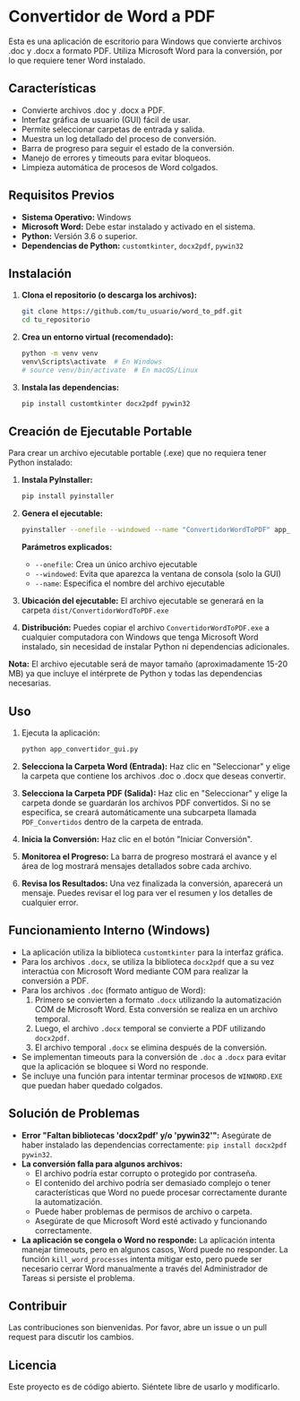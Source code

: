 <!-- filepath: c:\Users\CCT\projects\docx2pdf\README.md -->

# Convertidor de Word a PDF

Esta es una aplicación de escritorio para Windows que convierte archivos .doc y .docx a formato PDF. Utiliza Microsoft Word para la conversión, por lo que requiere tener Word instalado.

## Características

- Convierte archivos .doc y .docx a PDF.
- Interfaz gráfica de usuario (GUI) fácil de usar.
- Permite seleccionar carpetas de entrada y salida.
- Muestra un log detallado del proceso de conversión.
- Barra de progreso para seguir el estado de la conversión.
- Manejo de errores y timeouts para evitar bloqueos.
- Limpieza automática de procesos de Word colgados.

## Requisitos Previos

- **Sistema Operativo:** Windows
- **Microsoft Word:** Debe estar instalado y activado en el sistema.
- **Python:** Versión 3.6 o superior.
- **Dependencias de Python:** `customtkinter`, `docx2pdf`, `pywin32`

## Instalación

1. **Clona el repositorio (o descarga los archivos):**

   ```bash
   git clone https://github.com/tu_usuario/word_to_pdf.git
   cd tu_repositorio
   ```

2. **Crea un entorno virtual (recomendado):**

   ```bash
   python -m venv venv
   venv\Scripts\activate  # En Windows
   # source venv/bin/activate  # En macOS/Linux
   ```

3. **Instala las dependencias:**

   ```bash
   pip install customtkinter docx2pdf pywin32
   ```

## Creación de Ejecutable Portable

Para crear un archivo ejecutable portable (.exe) que no requiera tener Python instalado:

1. **Instala PyInstaller:**

   ```bash
   pip install pyinstaller
   ```

2. **Genera el ejecutable:**

   ```bash
   pyinstaller --onefile --windowed --name "ConvertidorWordToPDF" app_convertidor_gui.py
   ```

   **Parámetros explicados:**
   - `--onefile`: Crea un único archivo ejecutable
   - `--windowed`: Evita que aparezca la ventana de consola (solo la GUI)
   - `--name`: Especifica el nombre del archivo ejecutable

3. **Ubicación del ejecutable:**
   El archivo ejecutable se generará en la carpeta `dist/ConvertidorWordToPDF.exe`

4. **Distribución:**
   Puedes copiar el archivo `ConvertidorWordToPDF.exe` a cualquier computadora con Windows que tenga Microsoft Word instalado, sin necesidad de instalar Python ni dependencias adicionales.

**Nota:** El archivo ejecutable será de mayor tamaño (aproximadamente 15-20 MB) ya que incluye el intérprete de Python y todas las dependencias necesarias.

## Uso

1. Ejecuta la aplicación:

   ```bash
   python app_convertidor_gui.py
   ```

2. **Selecciona la Carpeta Word (Entrada):** Haz clic en "Seleccionar" y elige la carpeta que contiene los archivos .doc o .docx que deseas convertir.
3. **Selecciona la Carpeta PDF (Salida):** Haz clic en "Seleccionar" y elige la carpeta donde se guardarán los archivos PDF convertidos. Si no se especifica, se creará automáticamente una subcarpeta llamada `PDF_Convertidos` dentro de la carpeta de entrada.
4. **Inicia la Conversión:** Haz clic en el botón "Iniciar Conversión".
5. **Monitorea el Progreso:** La barra de progreso mostrará el avance y el área de log mostrará mensajes detallados sobre cada archivo.
6. **Revisa los Resultados:** Una vez finalizada la conversión, aparecerá un mensaje. Puedes revisar el log para ver el resumen y los detalles de cualquier error.

## Funcionamiento Interno (Windows)

- La aplicación utiliza la biblioteca `customtkinter` para la interfaz gráfica.
- Para los archivos `.docx`, se utiliza la biblioteca `docx2pdf` que a su vez interactúa con Microsoft Word mediante COM para realizar la conversión a PDF.
- Para los archivos `.doc` (formato antiguo de Word):
  1. Primero se convierten a formato `.docx` utilizando la automatización COM de Microsoft Word. Esta conversión se realiza en un archivo temporal.
  2. Luego, el archivo `.docx` temporal se convierte a PDF utilizando `docx2pdf`.
  3. El archivo temporal `.docx` se elimina después de la conversión.
- Se implementan timeouts para la conversión de `.doc` a `.docx` para evitar que la aplicación se bloquee si Word no responde.
- Se incluye una función para intentar terminar procesos de `WINWORD.EXE` que puedan haber quedado colgados.

## Solución de Problemas

- **Error "Faltan bibliotecas 'docx2pdf' y/o 'pywin32'":**
  Asegúrate de haber instalado las dependencias correctamente: `pip install docx2pdf pywin32`.
- **La conversión falla para algunos archivos:**
  - El archivo podría estar corrupto o protegido por contraseña.
  - El contenido del archivo podría ser demasiado complejo o tener características que Word no puede procesar correctamente durante la automatización.
  - Puede haber problemas de permisos de archivo o carpeta.
  - Asegúrate de que Microsoft Word esté activado y funcionando correctamente.
- **La aplicación se congela o Word no responde:**
  La aplicación intenta manejar timeouts, pero en algunos casos, Word puede no responder. La función `kill_word_processes` intenta mitigar esto, pero puede ser necesario cerrar Word manualmente a través del Administrador de Tareas si persiste el problema.

## Contribuir

Las contribuciones son bienvenidas. Por favor, abre un issue o un pull request para discutir los cambios.

## Licencia

Este proyecto es de código abierto. Siéntete libre de usarlo y modificarlo.
